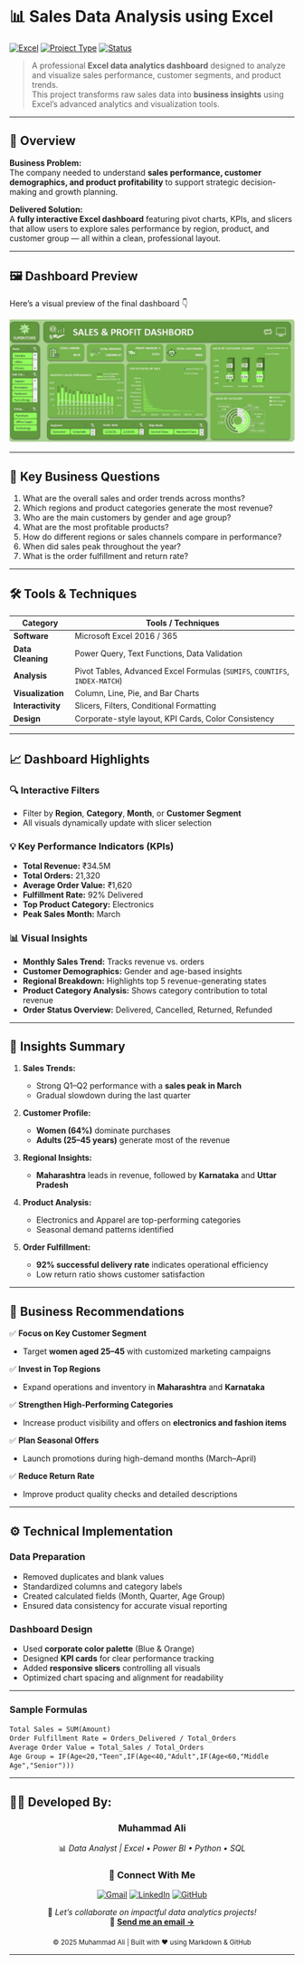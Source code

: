 # 📊 Sales Data Analysis using Excel

[![Excel](https://img.shields.io/badge/Tool-Microsoft%20Excel-217346?logo=microsoft-excel&logoColor=white)](#)
[![Project Type](https://img.shields.io/badge/Type-Data%20Analytics%20Dashboard-orange)](#)
[![Status](https://img.shields.io/badge/Status-Completed-success)](#)

> A professional **Excel data analytics dashboard** designed to analyze and visualize sales performance, customer segments, and product trends.  
> This project transforms raw sales data into **business insights** using Excel’s advanced analytics and visualization tools.

---

## 🧭 Overview

**Business Problem:**  
The company needed to understand **sales performance, customer demographics, and product profitability** to support strategic decision-making and growth planning.

**Delivered Solution:**  
A **fully interactive Excel dashboard** featuring pivot charts, KPIs, and slicers that allow users to explore sales performance by region, product, and customer group — all within a clean, professional layout.

---

## 🖼️ Dashboard Preview

Here’s a visual preview of the final dashboard 👇

![Dashboard Preview](Dashbord.png)

---

## 🎯 Key Business Questions

1. What are the overall sales and order trends across months?  
2. Which regions and product categories generate the most revenue?  
3. Who are the main customers by gender and age group?  
4. What are the most profitable products?  
5. How do different regions or sales channels compare in performance?  
6. When did sales peak throughout the year?  
7. What is the order fulfillment and return rate?

---

## 🛠️ Tools & Techniques

| Category | Tools / Techniques |
|-----------|--------------------|
| **Software** | Microsoft Excel 2016 / 365 |
| **Data Cleaning** | Power Query, Text Functions, Data Validation |
| **Analysis** | Pivot Tables, Advanced Excel Formulas (`SUMIFS`, `COUNTIFS`, `INDEX-MATCH`) |
| **Visualization** | Column, Line, Pie, and Bar Charts |
| **Interactivity** | Slicers, Filters, Conditional Formatting |
| **Design** | Corporate-style layout, KPI Cards, Color Consistency |

---

## 📈 Dashboard Highlights

### 🔍 Interactive Filters
- Filter by **Region**, **Category**, **Month**, or **Customer Segment**  
- All visuals dynamically update with slicer selection  

### 💡 Key Performance Indicators (KPIs)
- **Total Revenue:** ₹34.5M  
- **Total Orders:** 21,320  
- **Average Order Value:** ₹1,620  
- **Fulfillment Rate:** 92% Delivered  
- **Top Product Category:** Electronics  
- **Peak Sales Month:** March  

### 📊 Visual Insights
- **Monthly Sales Trend:** Tracks revenue vs. orders  
- **Customer Demographics:** Gender and age-based insights  
- **Regional Breakdown:** Highlights top 5 revenue-generating states  
- **Product Category Analysis:** Shows category contribution to total revenue  
- **Order Status Overview:** Delivered, Cancelled, Returned, Refunded  

---

## 🔎 Insights Summary

1. **Sales Trends:**  
   - Strong Q1–Q2 performance with a **sales peak in March**  
   - Gradual slowdown during the last quarter  

2. **Customer Profile:**  
   - **Women (64%)** dominate purchases  
   - **Adults (25–45 years)** generate most of the revenue  

3. **Regional Insights:**  
   - **Maharashtra** leads in revenue, followed by **Karnataka** and **Uttar Pradesh**  

4. **Product Analysis:**  
   - Electronics and Apparel are top-performing categories  
   - Seasonal demand patterns identified  

5. **Order Fulfillment:**  
   - **92% successful delivery rate** indicates operational efficiency  
   - Low return ratio shows customer satisfaction  

---

## 💼 Business Recommendations

✅ **Focus on Key Customer Segment**  
- Target **women aged 25–45** with customized marketing campaigns  

✅ **Invest in Top Regions**  
- Expand operations and inventory in **Maharashtra** and **Karnataka**  

✅ **Strengthen High-Performing Categories**  
- Increase product visibility and offers on **electronics and fashion items**  

✅ **Plan Seasonal Offers**  
- Launch promotions during high-demand months (March–April)  

✅ **Reduce Return Rate**  
- Improve product quality checks and detailed descriptions  

---

## ⚙️ Technical Implementation

### Data Preparation
- Removed duplicates and blank values  
- Standardized columns and category labels  
- Created calculated fields (Month, Quarter, Age Group)  
- Ensured data consistency for accurate visual reporting  

### Dashboard Design
- Used **corporate color palette** (Blue & Orange)  
- Designed **KPI cards** for clear performance tracking  
- Added **responsive slicers** controlling all visuals  
- Optimized chart spacing and alignment for readability  

---

### Sample Formulas
```excel
Total Sales = SUM(Amount)
Order Fulfillment Rate = Orders_Delivered / Total_Orders
Average Order Value = Total_Sales / Total_Orders
Age Group = IF(Age<20,"Teen",IF(Age<40,"Adult",IF(Age<60,"Middle Age","Senior")))

```
---

## 👨‍💻 Developed By:

<div align="center">
  
### **Muhammad Ali**  
📊 *Data Analyst | Excel • Power BI • Python • SQL*  

### 🤝 Connect With Me  

[![Gmail](https://img.shields.io/badge/Gmail-D14836?style=flat-square&logo=gmail&logoColor=white)](https://mail.google.com/mail/?view=cm&fs=1&to=alikiyani562@gmail.com)
[![LinkedIn](https://img.shields.io/badge/LinkedIn-0077B5?style=flat-square&logo=linkedin&logoColor=white)](https://www.linkedin.com/in/muhammad-ali-921191370)
[![GitHub](https://img.shields.io/badge/GitHub-181717?style=flat-square&logo=github&logoColor=white)](https://github.com/Ali-data-analyst)

📩 *Let’s collaborate on impactful data analytics projects!*  
📧 **[Send me an email →](https://mail.google.com/mail/?view=cm&fs=1&to=alikiyani562@gmail.com)**  

<sub>© 2025 Muhammad Ali | Built with ❤️ using Markdown & GitHub</sub>

</div>

---
